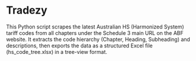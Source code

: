 # Tradezy
This Python script scrapes the latest Australian HS (Harmonized System) tariff codes from all chapters under the Schedule 3 main URL on the ABF website. It extracts the code hierarchy (Chapter, Heading, Subheading) and descriptions, then exports the data as a structured Excel file (hs_code_tree.xlsx) in a tree-view format.
